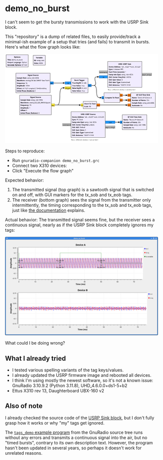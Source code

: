 # demo\_no\_burst

I can't seem to get the bursty transmissions to work with the USRP Sink block.

This "repository" is a dump of related files, to easily provide/track a minimal-ish example of a setup that tries (and fails) to transmit in bursts. Here's what the flow graph looks like:

![Screenshot of the flowgraph in gnuradio-companion, using the Burst Tagger and USRP Sink blocks among others](Screenshot_Flowgraph.png)

Steps to reproduce:
- Run `gnuradio-companion demo_no_burst.grc`
- Connect two X310 devices:
- Click "Execute the flow graph"

Expected behavior:
1. The transmitted signal (top graph) is a sawtooth signal that is switched on and off, with GUI markers for the tx_sob and tx_eob tags.
2. The receiver (bottom graph) sees the signal from the transmitter only intermittently, the timing corresponding to the tx_sob and tx_eob tags, just like [the documentation](https://wiki.gnuradio.org/index.php/USRP_Sink#Bursty_Transmission) explains.

Actual behavior: The transmitted signal seems fine, but the receiver sees a continuous signal, nearly as if the USRP Sink block completely ignores my tags:

![Screenshot of the flowgraph being executed; the bottom graph shows now signs of intermittence](Screenshot_Running.png)

What could I be doing wrong?

## What I already tried

- I tested various spelling variants of the tag keys/values.
- I already updated the USRP firmware image and rebooted all devices.
- I think I'm using mostly the newest software, so it's not a known issue: GnuRadio 3.10.9.2 (Python 3.11.8), UHD_4.6.0.0+ds1-5+b2
- Ettus X310 rev 13, Daughterboard UBX-160 v2

## Also of note

I already checked the source code of the [USRP Sink block](https://github.com/gnuradio/gnuradio/blob/main/gr-uhd/lib/usrp_sink_impl.cc#L459), but I don't fully grasp how it works or why "my" tags get ignored.

The [`tags_demo` example program](https://github.com/gnuradio/gnuradio/blob/main/gr-uhd/examples/c%2B%2B/tags_demo.cc#L71) from the GnuRadio source tree runs without any errors and transmits a continuous signal into the air, but no "timed bursts", contrary to its own description text.
However, the program hasn't been updated in several years, so perhaps it doesn't work for unrelated reasons.
